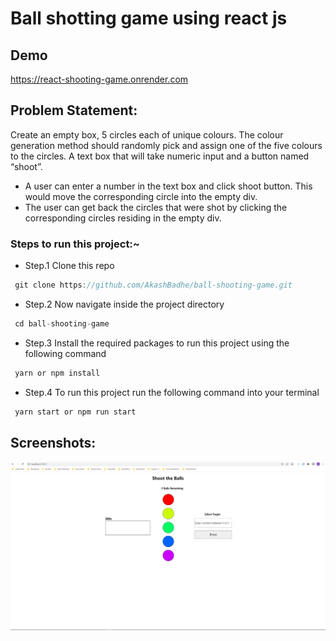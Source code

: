 # Ball shotting game using react js

## Demo
https://react-shooting-game.onrender.com
## Problem Statement:
Create an empty box, 5 circles each of unique colours. The colour generation method should randomly pick and assign one of the five colours to the circles. A text box that will take numeric input and a button named “shoot”.
 
  - A user can enter a number in the text box and click shoot button. This would move the corresponding circle into the empty div.
  - The user can get back the circles that were shot by clicking the corresponding circles residing in the empty div.
  
### Steps to run this project:~
- Step.1 Clone this repo
```js
 git clone https://github.com/AkashBadhe/ball-shooting-game.git
```
- Step.2 Now navigate inside the project directory
```js
 cd ball-shooting-game
```
- Step.3 Install the required packages to run this project using the following command 
```js
 yarn or npm install 
```
- Step.4 To run this project run the following command into your terminal 
```js
 yarn start or npm run start
```
## Screenshots:

![Ball Game Demo](/screens/ball-game-demo.gif?raw=true "Ball Game Demo")
